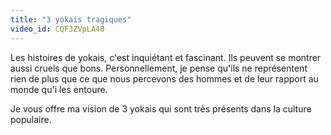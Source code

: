 ```yaml
---
title: "3 yokais tragiques"
video_id: CQF3ZVpLA40
---
```

Les histoires de yokais, c'est inquiétant et fascinant. Ils peuvent se montrer aussi cruels que bons. Personnellement, je pense qu'ils ne représentent rien de plus que ce que nous percevons des hommes et de leur rapport au monde qu'i les entoure. 

Je vous offre ma vision de 3 yokais qui sont très présents dans la culture populaire.